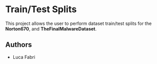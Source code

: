 # Train/Test Splits

This project allows the user to perform dataset train/test splits for the **Norton670**, and **TheFinalMalwareDataset**. 

## Authors

- Luca Fabri
